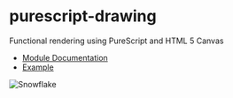purescript-drawing
==================

Functional rendering using PureScript and HTML 5 Canvas

- [Module Documentation](docs/Graphics/Drawing.md)
- [Example](test/Main.purs)

![Snowflake](https://github.com/paf31/purescript-drawing/raw/master/Snowflake.png "Snowflake")
